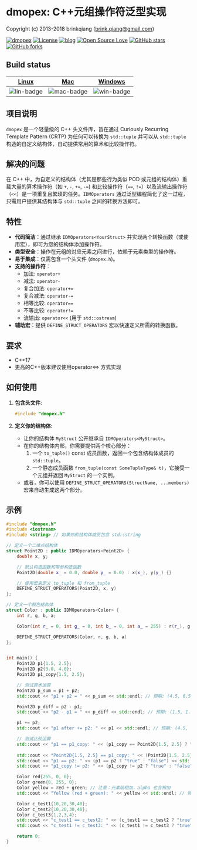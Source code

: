 # dmopex: C++元组操作符泛型实现

Copyright (c) 2013-2018 brinkqiang (brink.qiang@gmail.com)

[![dmopex](https://img.shields.io/badge/brinkqiang-dmopex-blue.svg?style=flat-square)](https://github.com/brinkqiang/dmopex)
[![License](https://img.shields.io/badge/license-MIT-brightgreen.svg)](https://github.com/brinkqiang/dmopex/blob/master/LICENSE)
[![blog](https://img.shields.io/badge/Author-Blog-7AD6FD.svg)](https://brinkqiang.github.io/)
[![Open Source Love](https://badges.frapsoft.com/os/v3/open-source.png)](https://github.com/brinkqiang)
[![GitHub stars](https://img.shields.io/github/stars/brinkqiang/dmopex.svg?label=Stars)](https://github.com/brinkqiang/dmopex) 
[![GitHub forks](https://img.shields.io/github/forks/brinkqiang/dmopex.svg?label=Fork)](https://github.com/brinkqiang/dmopex)

## Build status
| [Linux][lin-link] | [Mac][mac-link] | [Windows][win-link] |
| :---------------: | :----------------: | :-----------------: |
| ![lin-badge]      | ![mac-badge]       | ![win-badge]        |

[lin-badge]: https://github.com/brinkqiang/dmopex/workflows/linux/badge.svg "linux build status"
[lin-link]:  https://github.com/brinkqiang/dmopex/actions/workflows/linux.yml "linux build status"
[mac-badge]: https://github.com/brinkqiang/dmopex/workflows/mac/badge.svg "mac build status"
[mac-link]:  https://github.com/brinkqiang/dmopex/actions/workflows/mac.yml "mac build status"
[win-badge]: https://github.com/brinkqiang/dmopex/workflows/win/badge.svg "win build status"
[win-link]:  https://github.com/brinkqiang/dmopex/actions/workflows/win.yml "win build status"

## 项目说明

 `dmopex` 是一个轻量级的 C++ 头文件库，旨在通过 Curiously Recurring Template Pattern (CRTP) 为任何可以转换为 `std::tuple` 并可以从 `std::tuple`构造的自定义结构体，自动提供常用的算术和比较操作符。

## 解决的问题

在 C++ 中，为自定义的结构体（尤其是那些行为类似 POD 或元组的结构体）重载大量的算术操作符（如 `+`, `-`, `+=`, `-=`) 和比较操作符（`==`, `!=`）以及流输出操作符（`<<`）是一项重复且繁琐的任务。`IDMOperators` 通过泛型编程简化了这一过程，只需用户提供其结构体与 `std::tuple` 之间的转换方法即可。

## 特性

* **代码简洁**：通过继承 `IDMOperators<YourStruct>` 并实现两个转换函数（或使用宏），即可为您的结构体添加操作符。
* **类型安全**：操作在元组的对应元素之间进行，依赖于元素类型的操作符。
* **易于集成**：仅需包含一个头文件 (`dmopex.h`)。
* **支持的操作符**：
    * 加法: `operator+`
    * 减法: `operator-`
    * 复合加法: `operator+=`
    * 复合减法: `operator-=`
    * 相等比较: `operator==`
    * 不等比较: `operator!=`
    * 流输出: `operator<<` (用于 `std::ostream`)
* **辅助宏**：提供 `DEFINE_STRUCT_OPERATORS` 宏以快速定义所需的转换函数。

## 要求

* C++17
* 更高的C++版本建议使用operator<=> 方式实现

## 如何使用

1.  **包含头文件**:
    ```cpp
    #include "dmopex.h"
    ```

2.  **定义你的结构体**:
    * 让你的结构体 `MyStruct` 公开继承自 `IDMOperators<MyStruct>`。
    * 在你的结构体内部，你需要提供两个核心部分：
        1.  一个 `to_tuple()` const 成员函数，返回一个包含结构体成员的 `std::tuple`。
        2.  一个静态成员函数 `from_tuple(const SomeTupleType& t)`，它接受一个元组并返回 `MyStruct` 的一个实例。
    * 或者，你可以使用 `DEFINE_STRUCT_OPERATORS(StructName, ...members)` 宏来自动生成这两个部分。

## 示例

```cpp
#include "dmopex.h"
#include <iostream>
#include <string> // 如果你的结构体成员包含 std::string

// 定义一个二维点结构体
struct Point2D : public IDMOperators<Point2D> {
    double x, y;

    // 默认构造函数和带参构造函数
    Point2D(double x_ = 0.0, double y_ = 0.0) : x(x_), y(y_) {}

    // 使用宏来定义 to_tuple 和 from_tuple
    DEFINE_STRUCT_OPERATORS(Point2D, x, y)
};

// 定义一个颜色结构体
struct Color : public IDMOperators<Color> {
    int r, g, b, a;

    Color(int r_ = 0, int g_ = 0, int b_ = 0, int a_ = 255) : r(r_), g(g_), b(b_), a(a_) {}

    DEFINE_STRUCT_OPERATORS(Color, r, g, b, a)
};


int main() {
    Point2D p1{1.5, 2.5};
    Point2D p2{3.0, 4.0};
    Point2D p1_copy{1.5, 2.5};

    // 测试算术运算
    Point2D p_sum = p1 + p2;
    std::cout << "p1 + p2 = " << p_sum << std::endl; // 预期: (4.5, 6.5)

    Point2D p_diff = p2 - p1;
    std::cout << "p2 - p1 = " << p_diff << std::endl; // 预期: (1.5, 1.5)

    p1 += p2;
    std::cout << "p1 after += p2: " << p1 << std::endl; // 预期: (4.5, 6.5) (p1 自身被修改)

    // 测试比较运算
    std::cout << "p1 == p1_copy: " << (p1_copy == Point2D{1.5, 2.5} ? "true" : "false") << std::endl; // 预期: true (注意 p1 已被修改)
                                                                                               // 应该用未修改的 p1_copy 来比较
    std::cout << "Point2D{1.5, 2.5} == p1_copy: " << (Point2D{1.5, 2.5} == p1_copy ? "true" : "false") << std::endl; // 预期: true
    std::cout << "p1 == p2: " << (p1 == p2 ? "true" : "false") << std::endl; // 预期: false (p1 是 (4.5, 6.5), p2 是 (3.0, 4.0))
    std::cout << "p1_copy != p2: " << (p1_copy != p2 ? "true" : "false") << std::endl; // 预期: true

    Color red{255, 0, 0};
    Color green{0, 255, 0};
    Color yellow = red + green; // 注意：元素级相加，alpha 也会相加
    std::cout << "Yellow (red + green): " << yellow << std::endl; // 预期: (255, 255, 0, 510) (alpha=255+255)

    Color c_test1{10,20,30,40};
    Color c_test2{10,20,30,40};
    Color c_test3{1,2,3,4};
    std::cout << "c_test1 == c_test2: " << (c_test1 == c_test2 ? "true" : "false") << std::endl; // 预期: true
    std::cout << "c_test1 != c_test3: " << (c_test1 != c_test3 ? "true" : "false") << std::endl; // 预期: true

    return 0;
}

```